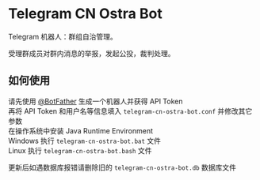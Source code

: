 # Telegram CN Ostra Bot
Telegram 机器人：群组自治管理。

受理群成员对群内消息的举报，发起公投，裁判处理。

## 如何使用
请先使用 [@BotFather](https://t.me/BotFather) 生成一个机器人并获得 API Token  
再将 API Token 和用户名等信息填入 `telegram-cn-ostra-bot.conf` 并修改其它参数  
在操作系统中安装 Java Runtime Environment  
Windows 执行 `telegram-cn-ostra-bot.bat` 文件  
Linux 执行 `telegram-cn-ostra-bot.bash` 文件

更新后如遇数据库报错请删除旧的 `telegram-cn-ostra-bot.db` 数据库文件  
